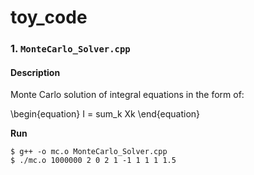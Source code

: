 # toy_code

### 1. ```MonteCarlo_Solver.cpp```

#### Description 

Monte Carlo solution of integral equations in the form of:

\begin{equation}
I = sum_k Xk 
\end{equation}

**Run**

```
$ g++ -o mc.o MonteCarlo_Solver.cpp 
$ ./mc.o 1000000 2 0 2 1 -1 1 1 1 1.5
```

